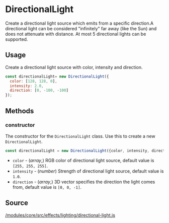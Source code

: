 # DirectionalLight

Create a directional light source which emits from a specific direction.A directional light can be considered "infinitely" far away (like the Sun) and does not attenuate with distance. At most 5 directional lights can be supported.


## Usage

Create a directional light source with color, intensity and direction.
```js
const directionalLight= new DirectionalLight({
  color: [128, 128, 0],
  intensity: 2.0,
  direction: [0, -100, -100]
});
```

## Methods

### constructor

The constructor for the `DirectionalLight` class. Use this to create a new `DirectionalLight`.

```js
const directionalLight = new DirectionalLight({color, intensity, direction});
```

* `color` - (*array*,)  RGB color of directional light source, default value is `[255, 255, 255]`.
* `intensity` - (*number*) Strength of directional light source, default value is `1.0`.
* `direction` - (*array*,)  3D vector specifies the direction the light comes from, default value is `[0, 0, -1]`.

## Source

[/modules/core/src/effects/lighting/directional-light.js](https://github.com/uber/deck.gl/tree/master/modules/core/src/effects/lighting/directional-light.js)
